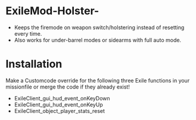 # ExileMod-Holster-
- Keeps the firemode on weapon switch/holstering instead of resetting every time. 
- Also works for under-barrel modes or sidearms with full auto mode.

# Installation

Make a Customcode override for the following three Exile functions in your missionfile or merge the code if they already exist!
* ExileClient_gui_hud_event_onKeyDown
* ExileClient_gui_hud_event_onKeyUp
* ExileClient_object_player_stats_reset
